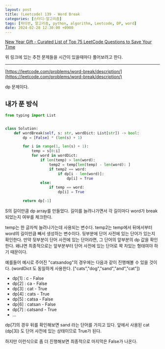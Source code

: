```yaml
---
layout: post
title: (Leetcode) 139 - Word Break
categories: [스터디-알고리즘]
tags: [파이썬, 알고리즘, python, algorithm, Leetcode, DP, word]
date: 2024-02-28 12:30:00 +0900
---
```


[New Year Gift - Curated List of Top 75 LeetCode Questions to Save Your Time](https://www.teamblind.com/post/New-Year-Gift---Curated-List-of-Top-75-LeetCode-Questions-to-Save-Your-Time-OaM1orEU)

위 링크에 있는 추천 문제들을 시간이 있을때마다 풀어보려고 한다.

---

[https://leetcode.com/problems/word-break/description/](https://leetcode.com/problems/word-break/description/)

dp 문제이다.

## 내가 푼 방식

```python
from typing import List


class Solution:
    def wordBreak(self, s: str, wordDict: List[str]) -> bool:
        dp = [False] * (len(s) + 1)

        for i in range(1, len(s) + 1):
            temp = s[0:i]
            for word in wordDict:
                if len(temp) > len(word):
                    temp2 = temp[len(temp) - len(word): ]
                    if temp2 == word:
                        if dp[i - len(word)]:
                            dp[i] = True
                else:
                    if temp == word:
                        dp[i] = True

        return dp[-1]
```

S의 길이만큼 dp array를 만들었다.
길이를 늘려나가면서 각 길이마다 word가 break 되었는지 여부를 체크한다.

temp는 한 글자씩 늘려나가는데 사용되는 변수다.
temp2는 temp에서 뒤에서부터 word의 길이만큼 빼서 생성하는 변수이다. 뒷부분에 단어 사전에 있는 단어가 있는지 확인한다.
만약 뒷부분이 단어 사전에 있는 단어라면, 그 단어의 앞부분의 dp 값을 확인한다. 왜냐면 최종적으로는 앞부분부터 단어 사전에 있는 단어로 꽉 차있는 형태여야 하기 때문이다.

예를들어 예시로 주어진 "catsandog"의 경우에는 다음과 같이 진행해볼 수 있을 것이다.
(wordDict 도 동일하게 사용한다. ["cats","dog","sand","and","cat"])

- dp[1] : c - False
- dp[2] : ca - False
- dp[3] : cat - True
- dp[4] : cats - True
- dp[5] : catsa - False
- dp[6] : catsan - False
- dp[7] : catsand - True
- ...

dp[7]의 경우 뒤를 확인해보면 sand 라는 단어를 가지고 있다. 앞에서 사용된 cat (dp[3]) 도 단어 사전에 있는 상태이므로 True가 된다.

하지만 이런식으로 좀 더 진행해보면 최종적으로 마지막은 False가 나온다.
